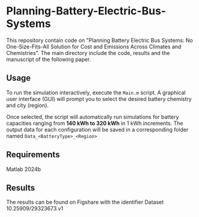 # Planning-Battery-Electric-Bus-Systems
This repository contain code on "Planning Battery Electric Bus Systems: No One-Size-Fits-All Solution for Cost and Emissions Across Climates and Chemistries". The main directory include the code, results and the manuscript of the following paper.

## Usage

To run the simulation interactively, execute the `Main.m` script. A graphical user interface (GUI) will prompt you to select the desired battery chemistry and city (region). 

Once selected, the script will automatically run simulations for battery capacities ranging from **140 kWh to 320 kWh** in 1 kWh increments. The output data for each configuration will be saved in a corresponding folder named `Data_<BatteryType>_<Region>`

## Requirements
Matlab 2024b

## Results
The results can be found on Figshare with the identifier Dataset 10.25909/29323673.v1 
